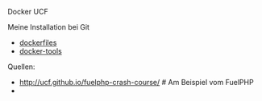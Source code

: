 Docker UCF

Meine Installation bei Git 
* [dockerfiles](https://github.com/kernt/dockerfiles)
* [docker-tools](https://github.com/kernt/docker-tools)

Quellen: 
* http://ucf.github.io/fuelphp-crash-course/ # Am Beispiel vom FuelPHP
* 